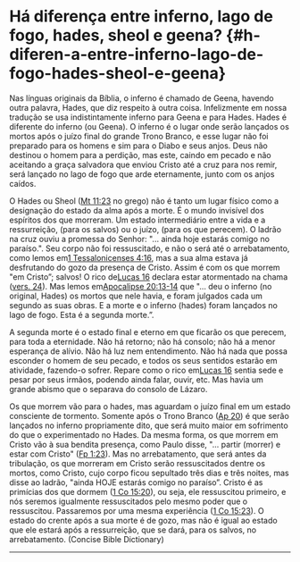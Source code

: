 # Há diferença entre inferno, lago de fogo, hades, sheol e geena? {#h-diferen-a-entre-inferno-lago-de-fogo-hades-sheol-e-geena}

Nas línguas originais da Bíblia, o inferno é chamado de Geena, havendo outra palavra, Hades, que diz respeito à outra coisa. Infelizmente em nossa tradução se usa indistintamente inferno para Geena e para Hades. Hades é diferente do inferno (ou Geena). O inferno é o lugar onde serão lançados os mortos após o juízo final do grande Trono Branco, e esse lugar não foi preparado para os homens e sim para o Diabo e seus anjos. Deus não destinou o homem para a perdição, mas este, caindo em pecado e não aceitando a graça salvadora que enviou Cristo até a cruz para nos remir, será lançado no lago de fogo que arde eternamente, junto com os anjos caídos.

O Hades ou Sheol ([Mt 11:23](http://bibliaonline.com.br/acf/mt/11/23) no grego) não é tanto um lugar físico como a designação do estado da alma após a morte. É o mundo invisível dos espíritos dos que morreram. Um estado intermediário entre a vida e a ressurreição, (para os salvos) ou o juízo, (para os que perecem). O ladrão na cruz ouviu a promessa do Senhor: &quot;... ainda hoje estarás comigo no paraíso.&quot;. Seu corpo não foi ressuscitado, e não o será até o arrebatamento, como lemos em[1 Tessalonicenses 4:16](http://bibliaonline.com.br/acf/1ts/4/16), mas a sua alma estava já desfrutando do gozo da presença de Cristo. Assim é com os que morrem &quot;em Cristo”; salvos! O rico de[Lucas 16](http://bibliaonline.com.br/acf/lc/16/24) declara estar atormentado na chama ([vers. 24](http://bibliaonline.com.br/acf/lc/16/24)). Mas lemos em[Apocalipse 20:13-14](http://bibliaonline.com.br/acf/ap/20/13-14) que &quot;... deu o inferno (no original, Hades) os mortos que nele havia, e foram julgados cada um segundo as suas obras. E a morte e o inferno (hades) foram lançados no lago de fogo. Esta é a segunda morte.”.

A segunda morte é o estado final e eterno em que ficarão os que perecem, para toda a eternidade. Não há retorno; não há consolo; não há a menor esperança de alívio. Não há luz nem entendimento. Não há nada que possa esconder o homem de seu pecado, e todos os seus sentidos estarão em atividade, fazendo-o sofrer. Repare como o rico em[Lucas 16](http://bibliaonline.com.br/acf/lc/16) sentia sede e pesar por seus irmãos, podendo ainda falar, ouvir, etc. Mas havia um grande abismo que o separava do consolo de Lázaro.

Os que morrem vão para o hades, mas aguardam o juízo final em um estado consciente de tormento. Somente após o Trono Branco ([Ap 20](http://bibliaonline.com.br/acf/ap/20)) é que serão lançados no inferno propriamente dito, que será muito maior em sofrimento do que o experimentado no Hades. Da mesma forma, os que morrem em Cristo vão à sua bendita presença, como Paulo disse, &quot;... partir (morrer) e estar com Cristo&quot; ([Fp 1:23](http://bibliaonline.com.br/acf/fp/1/23)). Mas no arrebatamento, que será antes da tribulação, os que morreram em Cristo serão ressuscitados dentre os mortos, como Cristo, cujo corpo ficou sepultado três dias e três noites, mas disse ao ladrão, &quot;ainda HOJE estarás comigo no paraíso”. Cristo é as primícias dos que dormem ([1 Co 15:20](http://bibliaonline.com.br/acf/1co/15/20)), ou seja, ele ressuscitou primeiro, e nós seremos igualmente ressuscitados pelo mesmo poder que o ressuscitou. Passaremos por uma mesma experiência ([1 Co 15:23](http://bibliaonline.com.br/acf/1co/15/23)). O estado do crente após a sua morte é de gozo, mas não é igual ao estado que ele estará após a ressurreição, que se dará, para os salvos, no arrebatamento. (Concise Bible Dictionary)

*****